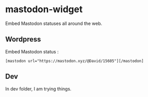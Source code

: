 # mastodon-widget
Embed Mastodon statuses all around the web.

## Wordpress

Embed Mastodon status :

`[mastodon url="https://mastodon.xyz/@David/15605"][/mastodon]`


## Dev

In dev folder, I am trying things.
